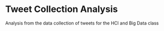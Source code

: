 Tweet Collection Analysis
=========================

Analysis from the data collection of tweets for the HCI and Big Data class
